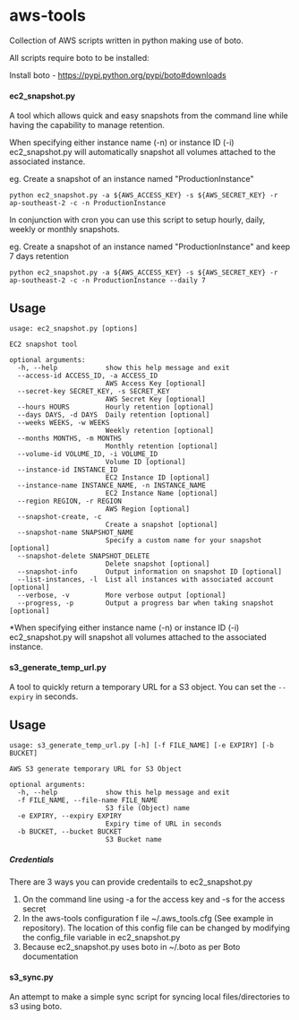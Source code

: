 aws-tools
=========

Collection of AWS scripts written in python making use of boto.

All scripts require boto to be installed:

Install boto - https://pypi.python.org/pypi/boto#downloads

#### ec2_snapshot.py

A tool which allows quick and easy snapshots from the command line while having the capability to manage retention.

When specifying either instance name (-n) or instance ID (-i) ec2_snapshot.py will automatically snapshot all volumes attached to the associated instance.

eg. Create a snapshot of an instance named "ProductionInstance"

```
python ec2_snapshot.py -a ${AWS_ACCESS_KEY} -s ${AWS_SECRET_KEY} -r ap-southeast-2 -c -n ProductionInstance
```

In conjunction with cron you can use this script to setup hourly, daily, weekly or monthly snapshots. 

eg. Create a snapshot of an instance named "ProductionInstance" and keep 7 days retention

```
python ec2_snapshot.py -a ${AWS_ACCESS_KEY} -s ${AWS_SECRET_KEY} -r ap-southeast-2 -c -n ProductionInstance --daily 7
```

## Usage

```
usage: ec2_snapshot.py [options]

EC2 snapshot tool

optional arguments:
  -h, --help            show this help message and exit
  --access-id ACCESS_ID, -a ACCESS_ID
                        AWS Access Key [optional]
  --secret-key SECRET_KEY, -s SECRET_KEY
                        AWS Secret Key [optional]
  --hours HOURS         Hourly retention [optional]
  --days DAYS, -d DAYS  Daily retention [optional]
  --weeks WEEKS, -w WEEKS
                        Weekly retention [optional]
  --months MONTHS, -m MONTHS
                        Monthly retention [optional]
  --volume-id VOLUME_ID, -i VOLUME_ID
                        Volume ID [optional]
  --instance-id INSTANCE_ID
                        EC2 Instance ID [optional]
  --instance-name INSTANCE_NAME, -n INSTANCE_NAME
                        EC2 Instance Name [optional]
  --region REGION, -r REGION
                        AWS Region [optional]
  --snapshot-create, -c
                        Create a snapshot [optional]
  --snapshot-name SNAPSHOT_NAME
                        Specify a custom name for your snapshot [optional]
  --snapshot-delete SNAPSHOT_DELETE
                        Delete snapshot [optional]
  --snapshot-info       Output information on snapshot ID [optional]
  --list-instances, -l  List all instances with associated account [optional]
  --verbose, -v         More verbose output [optional]
  --progress, -p        Output a progress bar when taking snapshot [optional]
```


*When specifying either instance name (-n) or instance ID (-i) ec2_snapshot.py will snapshot all volumes attached to the associated instance. 

#### s3_generate_temp_url.py

A tool to quickly return a temporary URL for a S3 object. You can set the `--expiry` in seconds. 

## Usage


```
usage: s3_generate_temp_url.py [-h] [-f FILE_NAME] [-e EXPIRY] [-b BUCKET]

AWS S3 generate temporary URL for S3 Object

optional arguments:
  -h, --help            show this help message and exit
  -f FILE_NAME, --file-name FILE_NAME
                        S3 file (Object) name
  -e EXPIRY, --expiry EXPIRY
                        Expiry time of URL in seconds
  -b BUCKET, --bucket BUCKET
                        S3 Bucket name
```


##### Credentials 

There are 3 ways you can provide credentails to ec2_snapshot.py

1. On the command line using -a for the access key and -s for the access secret
2. In the aws-tools configuration f ile ~/.aws_tools.cfg (See example in repository). The location of this config file can be changed by modifying the config_file variable in ec2_snapshot.py
3. Because ec2_snapshot.py uses boto in ~/.boto as per Boto documentation

#### s3_sync.py

An attempt to make a simple sync script for syncing local files/directories to s3 using boto.

